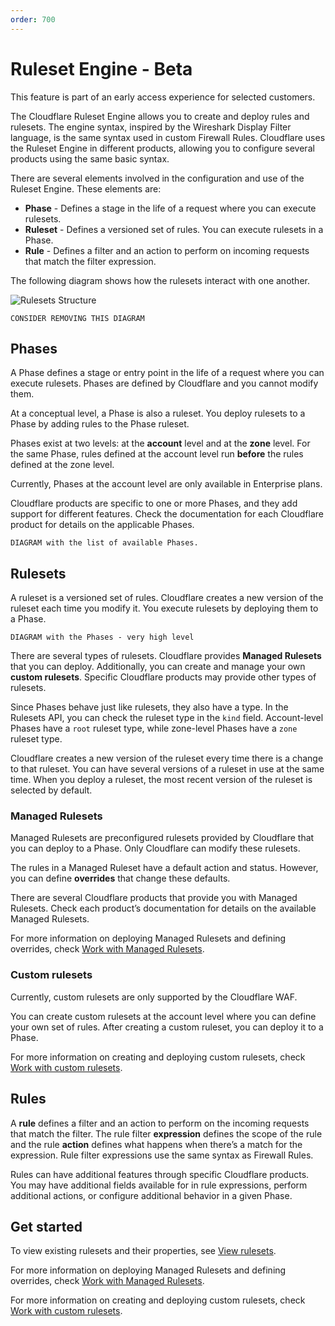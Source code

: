 ```yaml
---
order: 700
---
```


# Ruleset Engine - Beta

<Aside type="warning" header="Important">

This feature is part of an early access experience for selected customers.

</Aside>

The Cloudflare Ruleset Engine allows you to create and deploy rules and rulesets. The engine syntax, inspired by the Wireshark Display Filter language, is the same syntax used in custom Firewall Rules. Cloudflare uses the Ruleset Engine in different products, allowing you to configure several products using the same basic syntax.

There are several elements involved in the configuration and use of the Ruleset Engine. These elements are: 

- **Phase** - Defines a stage in the life of a request where you can execute rulesets.
- **Ruleset** - Defines a versioned set of rules. You can execute rulesets in a Phase.
- **Rule** - Defines a filter and an action to perform on incoming requests that match the filter expression.

The following diagram shows how the rulesets interact with one another.

![Rulesets Structure](../images/rulesets-types.png)

`CONSIDER REMOVING THIS DIAGRAM`

## Phases 

A Phase defines a stage or entry point in the life of a request where you can execute rulesets. Phases are defined by Cloudflare and you cannot modify them.

At a conceptual level, a Phase is also a ruleset. You deploy rulesets to a Phase by adding rules to the Phase ruleset. 

Phases exist at two levels: at the **account** level and at the **zone** level. For the same Phase, rules defined at the account level run **before** the rules defined at the zone level.

<Aside type="warning" header="Important">

Currently, Phases at the account level are only available in Enterprise plans.

</Aside>

Cloudflare products are specific to one or more Phases, and they add support for different features. Check the documentation for each Cloudflare product for details on the applicable Phases.

`DIAGRAM with the list of available Phases.`

## Rulesets

A ruleset is a versioned set of rules. Cloudflare creates a new version of the ruleset each time you modify it. You execute rulesets by deploying them to a Phase.

`DIAGRAM with the Phases - very high level`

There are several types of rulesets. Cloudflare provides **Managed Rulesets** that you can deploy. Additionally, you can create and manage your own **custom rulesets**. Specific Cloudflare products may provide other types of rulesets.

<Aside type="note" header="Note">

Since Phases behave just like rulesets, they also have a type. In the Rulesets API, you can check the ruleset type in the `kind` field. Account-level Phases have a `root` ruleset type, while zone-level Phases have a `zone` ruleset type.

</Aside>

Cloudflare creates a new version of the ruleset every time there is a change to that ruleset. You can have several versions of a ruleset in use at the same time. When you deploy a ruleset, the most recent version of the ruleset is selected by default.


### Managed Rulesets

Managed Rulesets are preconfigured rulesets provided by Cloudflare that you can deploy to a Phase. Only Cloudflare can modify these rulesets.

The rules in a Managed Ruleset have a default action and status. However, you can define **overrides** that change these defaults. 

There are several Cloudflare products that provide you with Managed Rulesets. Check each product’s documentation for details on the available Managed Rulesets.

For more information on deploying Managed Rulesets and defining overrides, check [Work with Managed Rulesets](/cf-rulesets/managed-rulesets).


### Custom rulesets

<Aside type="warning" header="Important">

Currently, custom rulesets are only supported by the Cloudflare WAF.

</Aside>

You can create custom rulesets at the account level where you can define your own set of rules. After creating a custom ruleset, you can deploy it to a Phase.

For more information on creating and deploying custom rulesets, check [Work with custom rulesets](/cf-rulesets/custom-rulesets).

## Rules

A **rule** defines a filter and an action to perform on the incoming requests that match the filter. The rule filter **expression** defines the scope of the rule and the rule **action** defines what happens when there’s a match for the expression. Rule filter expressions use the same syntax as Firewall Rules.

Rules can have additional features through specific Cloudflare products. You may have additional fields available for in rule expressions, perform additional actions, or configure additional behavior in a given Phase.

## Get started

To view existing rulesets and their properties, see [View rulesets](/cf-rulesets/view-rulesets).

For more information on deploying Managed Rulesets and defining overrides, check [Work with Managed Rulesets](/cf-rulesets/managed-rulesets).

For more information on creating and deploying custom rulesets, check [Work with custom rulesets](/cf-rulesets/custom-rulesets).
